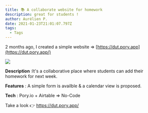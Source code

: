 ```yaml
---
title: 📚 A collaborate website for homework
description: great for students !
author: Aurélien P.
date: 2021-01-23T21:01:07.797Z
tags:
  - Tags
---
```

2 months ago, I created a simple website => [https://dut.pory.app](https://dut.pory.app/)



![](/static/img/capture2.png)



**Description** :It's a collaborative place where students can add their homework for next week.

**Features** : A simple form is availble & a calendar view is proposed. 

**Tech** : Pory.io + Airtable => No-Code



Take a look 👉 <https://dut.pory.app/>
